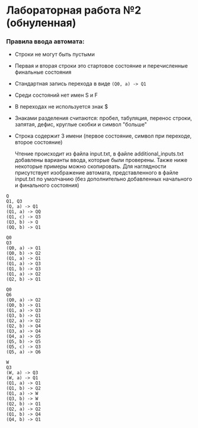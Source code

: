 # Лабораторная работа №2 (обнуленная)

### Правила ввода автомата:
- Строки не могут быть пустыми
- Первая и вторая строки это стартовое состояние и перечисленные финальные состояния
- Стандартная запись перехода в виде ```(Q0, a) -> Q1```
- Среди состояний нет имен S и F
- В переходах не используется знак $
- Знаками разделения считаются: пробел, табуляция, перенос строки, запятая, дефис, круглые скобки и символ "больше"
- Строка содержит 3 имени (первое состояние, символ при переходе, второе состояние)

  Чтение происходит из файла input.txt, в файле additional_inputs.txt добавлены варианты ввода, которые были проверены. Также ниже некоторые примеры можно скопировать.
  Для наглядности присутствует изображение автомата, представленного в файле input.txt по умолчанию (без дополнительно добавленных начального и финального состояния)

```
Q
Q1, Q3
(Q, a) -> Q1
(Q1, a) -> QQ
(Q1, c) -> Q3
(Q3, b) -> Q
(QQ, b) -> Q1
```

```
Q0
Q3
(Q0, a) -> Q1
(Q0, b) -> Q2
(Q1, a) -> Q1
(Q1, a) -> Q3
(Q1, b) -> Q3
(Q1, a) -> Q2
(Q2, b) -> Q1
```

```
Q0
Q6
(Q0, a) -> Q2
(Q0, b) -> Q1
(Q1, a) -> Q3
(Q3, b) -> Q1
(Q2, a) -> Q2
(Q2, b) -> Q4
(Q3, a) -> Q4
(Q4, a) -> Q5
(Q5, b) -> Q5
(Q5, c) -> Q3
(Q5, a) -> Q6
```

```
W
Q3
(W, a) -> Q3
(W, a) -> Q1
(Q1, a) -> Q1
(Q1, b) -> Q2
(Q1, a) -> W
(Q3, b) -> W
(Q2, b) -> Q1
(Q2, a) -> Q2
(Q1, b) -> Q4
(Q4, b) -> Q1
```
